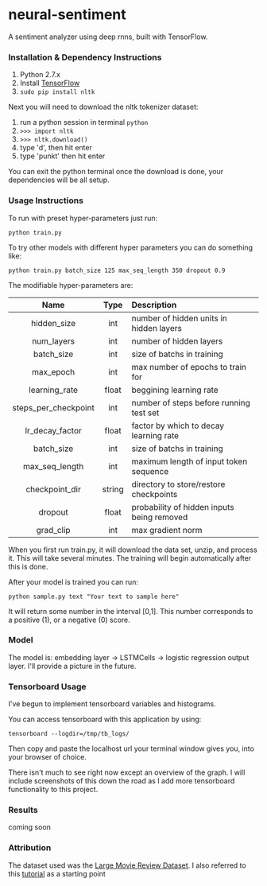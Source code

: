# neural-sentiment
A sentiment analyzer using deep rnns, built with TensorFlow.

### Installation & Dependency Instructions

1. Python 2.7.x
2. Install [TensorFlow](https://www.tensorflow.org/versions/master/get_started/os_setup.html)
3. `sudo pip install nltk`

Next you will need to download the nltk tokenizer dataset:

1. run a python session in terminal `python`
2. `>>> import nltk`
3. `>>> nltk.download()`
4. type 'd', then hit enter
5. type 'punkt' then hit enter

You can exit the python terminal once the download is done, your dependencies will be all setup.

### Usage Instructions

To run with preset hyper-parameters just run:

`python train.py`

To try other models with different hyper parameters you can do something like:

`python train.py batch_size 125 max_seq_length 350 dropout 0.9 `

The modifiable hyper-parameters are:


|   Name               | Type          |     Description                            |
| :-------------------:|:-------------:|:-------------------------------------------|
| hidden_size          | int           | number of hidden units in hidden layers    |
| num_layers           | int           |   number of hidden layers                  |
| batch_size           | int           |    size of batchs in training              |
| max_epoch            | int           |    max number of epochs to train for       |
| learning_rate        | float         |    beggining learning rate                 |
| steps_per_checkpoint | int           |    number of steps before running test set |
| lr_decay_factor      | float         |    factor by which to decay learning rate  |
| batch_size           | int           |    size of batchs in training              |
| max_seq_length       | int           |    maximum length of input token sequence  |
| checkpoint_dir       | string        |    directory to store/restore checkpoints  |
| dropout              | float         | probability of hidden inputs being removed |
| grad_clip            | int           |    max gradient norm                       |


When you first run train.py, it will download the data set, unzip, and process it. This will take several minutes. The training will begin automatically after this is done.

After your model is trained you can run:

`python sample.py text "Your text to sample here"` 

It will return some number in the interval [0,1]. This number corresponds to a positive (1), or a negative (0) score.

### Model

The model is: embedding layer -> LSTMCells -> logistic regression output layer. I'll provide a picture in the future.

### Tensorboard Usage

I've begun to implement tensorboard variables and histograms.

You can access tensorboard with this application by using:

`tensorboard --logdir=/tmp/tb_logs/`

Then copy and paste the localhost url your terminal window gives you, into your browser of choice.

There isn't much to see right now except an overview of the graph. I will include screenshots of this down the road as I add more tensorboard functionality to this project.

### Results

coming soon

### Attribution

The dataset used was the [Large Movie Review Dataset](http://ai.stanford.edu/~amaas/data/sentiment/).
I also referred to this [tutorial](http://deeplearning.net/tutorial/lstm.html) as a starting point
